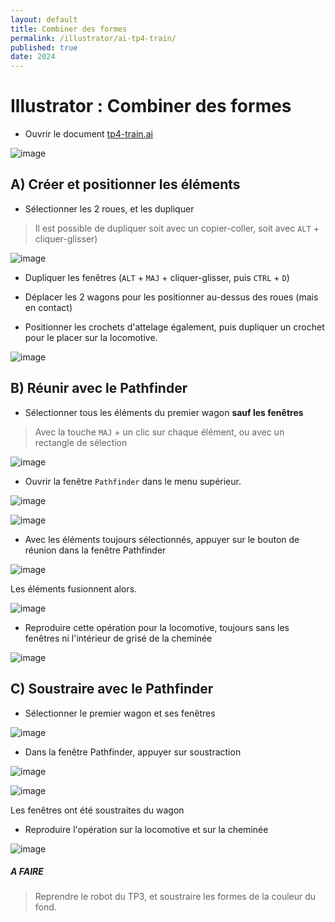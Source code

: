 ```yaml
---
layout: default
title: Combiner des formes
permalink: /illustrator/ai-tp4-train/
published: true
date: 2024
---
```


# Illustrator : Combiner des formes

- Ouvrir le document  [tp4-train.ai](tp4-train.ai)
  
![image](https://github.com/user-attachments/assets/b632b36b-82d0-4c7e-9549-c7b835556f06)

## A) Créer et positionner les éléments

- Sélectionner les 2 roues, et les dupliquer
  
> Il est possible de dupliquer soit avec un copier-coller, soit avec ```ALT``` + cliquer-glisser)

![image](https://github.com/user-attachments/assets/dca92fb3-5616-43f5-95c3-7709dedcd8b5)

- Dupliquer les fenêtres (```ALT``` + ```MAJ``` + cliquer-glisser, puis ```CTRL``` + ```D```)

- Déplacer les 2 wagons pour les positionner au-dessus des roues (mais en contact)

- Positionner les crochets d'attelage également, puis dupliquer un crochet pour le placer sur la locomotive.

![image](https://github.com/user-attachments/assets/e7fe93fd-07b6-48e7-8b5b-523bfd94b6fd)

## B) Réunir avec le Pathfinder

- Sélectionner tous les éléments du premier wagon **sauf les fenêtres**

> Avec la touche ```MAJ``` + un clic sur chaque élément, ou avec un rectangle de sélection

![image](https://github.com/user-attachments/assets/9448d6e9-b757-4e6c-a74d-8a7387aed047)

- Ouvrir la fenêtre ```Pathfinder``` dans le menu supérieur.

![image](https://github.com/user-attachments/assets/1e5dd238-0f1f-44b2-aed6-100b1ad761d1)

![image](https://github.com/user-attachments/assets/05fa2a66-d8a5-44d7-9921-6b07cb216c31)

- Avec les éléments toujours sélectionnés, appuyer sur le bouton de réunion dans la fenêtre Pathfinder

![image](https://github.com/user-attachments/assets/950ef0c8-3929-4f9a-af98-c60607129c28)

Les éléments fusionnent alors.

![image](https://github.com/user-attachments/assets/9a78c19c-d8c7-4787-bc59-8305f8993c5f)

- Reproduire cette opération pour la locomotive, toujours sans les fenêtres ni l'intérieur de grisé de la cheminée

![image](https://github.com/user-attachments/assets/d35b91df-d336-49ba-9d90-88cf6bbfa7ec)

## C) Soustraire avec le Pathfinder

- Sélectionner le premier wagon et ses fenêtres

![image](https://github.com/user-attachments/assets/393fe240-73b3-4329-9f1e-a0b2fd20d512)

- Dans la fenêtre Pathfinder, appuyer sur soustraction

![image](https://github.com/user-attachments/assets/f9d54297-d9fb-4f81-8cc6-df1cc5a4f11c)

![image](https://github.com/user-attachments/assets/dc3143f2-3a27-4977-b447-0ee530e65d56)

Les fenêtres ont été soustraites du wagon

- Reproduire l'opération sur la locomotive et sur la cheminée

![image](https://github.com/user-attachments/assets/cb22cbcb-36f8-43a6-9ca4-abfe0fac6cfd)

##### A FAIRE
> Reprendre le robot du TP3, et soustraire les formes de la couleur du fond.
